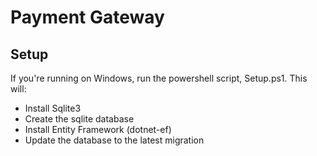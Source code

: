 # Payment Gateway

## Setup

If you're running on Windows, run the powershell script, Setup.ps1. This will:
- Install Sqlite3
- Create the sqlite database
- Install Entity Framework (dotnet-ef)
- Update the database to the latest migration